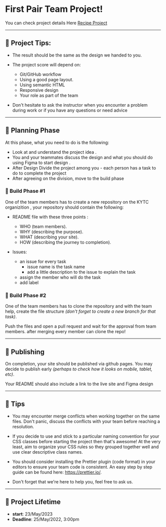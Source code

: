 


# First Pair Team Project!

You can check project details Here [Recipe Project](https://docs.google.com/document/d/10PVjZ_X97i10MIlVJpxUaHIzIvYjcCMrj316zL3N7nQ/edit?usp=sharing)

--------------------------------------------------------------------------------

## 📍 Project Tips:

- The result should be the same as the design we handed to you.
- The project score will depend on:

  - Git/GitHub workflow
  - Using a good page layout.
  - Using semantic HTML
  - Responsive design
  - Your role as part of the team

- Don't hesitate to ask the instructor when you encounter a problem during work or if you have any questions or need advice

---
## 📍 Planning Phase

At this phase, what you need to do is the following:

- Look at and understand the project idea . 
- You and your teammates discuss the design and what you should do using Figma to start design . 
- After Design  Divide the project among you - each person has a task to do to complete the project
- After agreeing on the division, move to the build phase

### 📍 Build Phase #1

One of the team members has to create a new repository on the KYTC organizition , your repository should contain the following:

- README file with these three points :
  * WHO (team members).
  * WHY (describing the purpose).
  * WHAT (describing your site).
  * HOW (describing the journey to completion).

- Issues: 
  * an issue for every task 
     - issue name is the task name
    - add a little description to the issue to explain the task
  * assign the member who will do the task 
  * add label

###  📍 Build Phase #2
One of the team members has to clone the repository and with the team help, create the file structure *(don't forget to create a new branch for that task)*.

Push the files and open a pull request and wait for the approval from  team members. after merging every member can clone the repo! 

---
 ## 📍 Publishing
On completion, your site should be published via github pages. You may decide to publish early *(perhaps to check how it looks on mobile, tablet, etc)*.

Your README should also include a link to the live site and Figma design 

---

## 📍 Tips


- You may encounter merge conflicts when working together on the same files. Don't panic, discuss the conflicts with your team before reaching a resolution.


- If you decide to use and stick to a particular naming convention for your CSS classes before starting the project then that's awesome! At the very least, aim to organize your CSS rules so they grouped together well and use clear descriptive class names.


- You should consider installing the Prettier plugin (code format) in your editors to ensure your team code is consistent. An easy step by step guide can be found here: https://prettier.io/.

- Don't forget that we're here to help you, feel free to ask us.

---

## 📍 Project Lifetime

- **start**: 23/May/2023 
- **Deadline**: 25/May/2022, 3:00pm